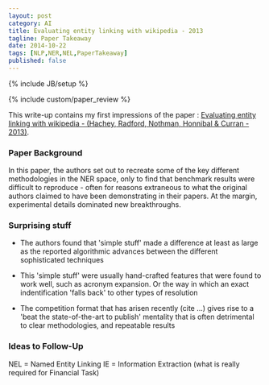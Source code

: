 ```yaml
---
layout: post
category: AI
title: Evaluating entity linking with wikipedia - 2013
tagline: Paper Takeaway
date: 2014-10-22
tags: [NLP,NER,NEL,PaperTakeaway]
published: false
---
```

{% include JB/setup %}

{% include custom/paper_review %}

This write-up contains my first impressions of the paper : 
[Evaluating entity linking with wikipedia - (Hachey, Radford, Nothman, Honnibal &amp; Curran - 2013)](http://benhachey.info/pubs/hachey-aij12-evaluating.pdf).

### Paper Background

In this paper, the authors set out to recreate some of the key different methodologies in the NER space, only to find that benchmark results were difficult to reproduce - often for reasons extraneous to what the original authors claimed to have been demonstrating in their papers.  At the margin, experimental details dominated new breakthroughs.


### Surprising stuff

*  The authors found that 'simple stuff' made a difference at least as large as the reported algorithmic advances between the different sophisticated techniques

*  This 'simple stuff' were usually hand-crafted features that were found to work well, such as acronym expansion.  Or the way in which an exact indentification 'falls back' to other types of resolution

*  The competition format that has arisen recently (cite ...) gives rise to a 'beat the state-of-the-art to publish' mentality that is often detrimental to clear methodologies, and repeatable results




### Ideas to Follow-Up

NEL = Named Entity Linking
IE  = Information Extraction (what is really required for Financial Task)
